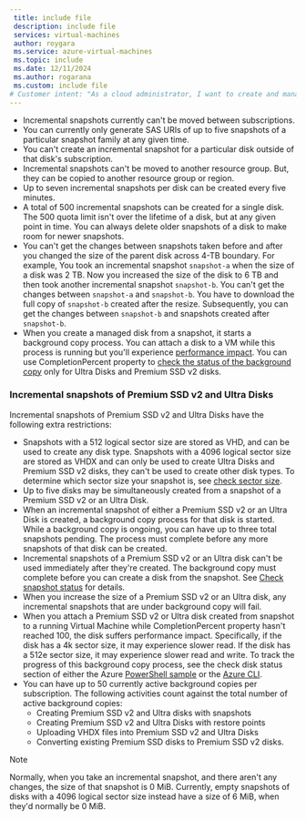 ```yaml
---
 title: include file
 description: include file
 services: virtual-machines
 author: roygara
 ms.service: azure-virtual-machines
 ms.topic: include
 ms.date: 12/11/2024
 ms.author: rogarana
 ms.custom: include file
# Customer intent: "As a cloud administrator, I want to create and manage incremental snapshots of virtual disks, so that I can efficiently utilize storage and ensure data integrity while complying with the snapshot limitations and performance impacts."
---
```


- Incremental snapshots currently can't be moved between subscriptions.
- You can currently only generate SAS URIs of up to five snapshots of a particular snapshot family at any given time.
- You can't create an incremental snapshot for a particular disk outside of that disk's subscription.
- Incremental snapshots can't be moved to another resource group. But, they can be copied to another resource group or region.
- Up to seven incremental snapshots per disk can be created every five minutes.
- A total of 500 incremental snapshots can be created for a single disk. The 500 quota limit isn't over the lifetime of a disk, but at any given point in time. You can always delete older snapshots of a disk to make room for newer snapshots.
- You can't get the changes between snapshots taken before and after you changed the size of the parent disk across 4-TB boundary. For example, You took an incremental snapshot `snapshot-a` when the size of a disk was 2 TB. Now you increased the size of the disk to 6 TB and then took another incremental snapshot `snapshot-b`. You can't get the changes between `snapshot-a` and `snapshot-b`. You have to download the full copy of `snapshot-b` created after the resize. Subsequently, you can get the changes between `snapshot-b` and snapshots created after `snapshot-b`.
- When you create a managed disk from a snapshot, it starts a background copy process. You can attach a disk to a VM while this process is running but you'll experience [performance impact](/azure/virtual-machines/premium-storage-performance#latency). You can use CompletionPercent property to [check the status of the background copy](/azure/virtual-machines/scripts/create-managed-disk-from-snapshot#performance-impact---background-copy-process) only for Ultra Disks and Premium SSD v2 disks.

### Incremental snapshots of Premium SSD v2 and Ultra Disks

Incremental snapshots of Premium SSD v2 and Ultra Disks have the following extra restrictions:

- Snapshots with a 512 logical sector size are stored as VHD, and can be used to create any disk type. Snapshots with a 4096 logical sector size are stored as VHDX and can only be used to create Ultra Disks and Premium SSD v2 disks, they can't be used to create other disk types. To determine which sector size your snapshot is, see [check sector size](#check-sector-size).
- Up to five disks may be simultaneously created from a snapshot of a Premium SSD v2 or an Ultra Disk.
- When an incremental snapshot of either a Premium SSD v2 or an Ultra Disk is created, a background copy process for that disk is started. While a background copy is ongoing, you can have up to three total snapshots pending. The process must complete before any more snapshots of that disk can be created.
- Incremental snapshots of a Premium SSD v2 or an Ultra disk can't be used immediately after they're created. The background copy must complete before you can create a disk from the snapshot. See [Check snapshot status](#check-snapshot-status) for details.
- When you increase the size of a Premium SSD v2 or an Ultra disk, any incremental snapshots that are under background copy will fail. 
- When you attach a Premium SSD v2 or Ultra disk created from snapshot to a running Virtual Machine while CompletionPercent property hasn't reached 100, the disk suffers performance impact. Specifically, if the disk has a 4k sector size, it may experience slower read. If the disk has a 512e sector size, it may experience slower read and write. To track the progress of this background copy process, see the check disk status section of either the Azure [PowerShell sample](/azure/virtual-machines/scripts/virtual-machines-powershell-sample-create-managed-disk-from-snapshot#performance-impact---background-copy-process) or the [Azure CLI](/azure/virtual-machines/scripts/virtual-machines-powershell-sample-create-managed-disk-from-snapshot#performance-impact---background-copy-process).
- You can have up to 50 currently active background copies per subscription. The following activities count against the total number of active background copies: 
    - Creating Premium SSD v2 and Ultra disks with snapshots
    - Creating Premium SSD v2 and Ultra Disks with restore points
    - Uploading VHDX files into Premium SSD v2 and Ultra Disks
    - Converting existing Premium SSD disks to Premium SSD v2 disks.

> [!NOTE]
> Normally, when you take an incremental snapshot, and there aren't any changes, the size of that snapshot is 0 MiB. Currently, empty snapshots of disks with a 4096 logical sector size instead have a size of 6 MiB, when they'd normally be 0 MiB.
